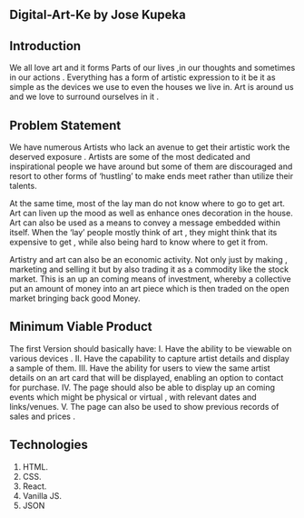 ## Digital-Art-Ke by Jose Kupeka 

## Introduction

We all love art and it forms Parts of our lives ,in our thoughts and sometimes in our actions . Everything has a form of artistic expression to it be it as simple as the devices we use  to even the houses we live in. Art is around us  and we love to surround ourselves in it .

## Problem Statement 

We have numerous Artists who lack an avenue to get their artistic work the deserved exposure . Artists are some of the most dedicated and inspirational people we have around  but some of them are discouraged and resort to other forms of ‘hustling’ to make ends meet rather than utilize their talents.

At the same time, most of the lay man do not know where to go to get art. Art can liven up the mood as well as enhance ones decoration in the house. Art can also be used as a means to convey a message embedded within itself. When the ‘lay’ people mostly think of art , they might think that its expensive to get , while also being hard to know where to get it from. 

Artistry and art can also be an economic activity. Not  only just by making , marketing and selling it but by also trading it as a commodity like the stock market. This is an up an coming means of investment, whereby a collective put an amount of money into an art piece which is then traded on the open market   bringing back good Money.

## Minimum Viable Product

The first Version should basically have:
I. Have the ability to be viewable on various devices .
II. Have the capability to capture artist details and display a sample of them.
III. Have the ability for users to view the same artist details on an art card that will be displayed, enabling an option to contact for purchase.
IV. The page should also be able to display up an coming events which might be physical or virtual , with relevant dates and links/venues.
V. The page can also be used to show previous records of sales and prices .

## Technologies 

1. HTML.
2. CSS.
3. React.
4. Vanilla JS.
5. JSON
